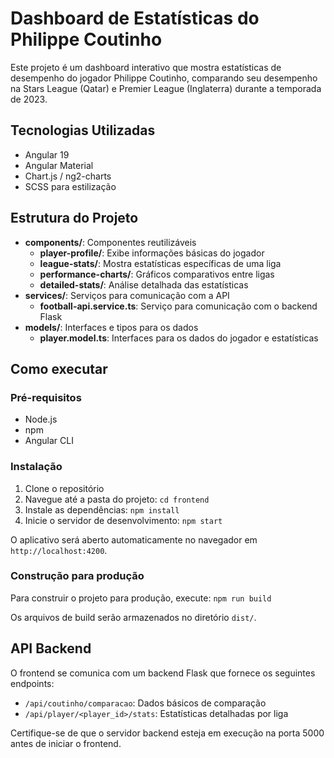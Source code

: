 # Dashboard de Estatísticas do Philippe Coutinho

Este projeto é um dashboard interativo que mostra estatísticas de desempenho do jogador Philippe Coutinho, comparando seu desempenho na Stars League (Qatar) e Premier League (Inglaterra) durante a temporada de 2023.

## Tecnologias Utilizadas

- Angular 19
- Angular Material
- Chart.js / ng2-charts
- SCSS para estilização

## Estrutura do Projeto

- **components/**: Componentes reutilizáveis
  - **player-profile/**: Exibe informações básicas do jogador
  - **league-stats/**: Mostra estatísticas específicas de uma liga
  - **performance-charts/**: Gráficos comparativos entre ligas
  - **detailed-stats/**: Análise detalhada das estatísticas
- **services/**: Serviços para comunicação com a API
  - **football-api.service.ts**: Serviço para comunicação com o backend Flask
- **models/**: Interfaces e tipos para os dados
  - **player.model.ts**: Interfaces para os dados do jogador e estatísticas

## Como executar

### Pré-requisitos

- Node.js
- npm
- Angular CLI

### Instalação

1. Clone o repositório
2. Navegue até a pasta do projeto: `cd frontend`
3. Instale as dependências: `npm install`
4. Inicie o servidor de desenvolvimento: `npm start`

O aplicativo será aberto automaticamente no navegador em `http://localhost:4200`.

### Construção para produção

Para construir o projeto para produção, execute: `npm run build`

Os arquivos de build serão armazenados no diretório `dist/`.

## API Backend

O frontend se comunica com um backend Flask que fornece os seguintes endpoints:

- `/api/coutinho/comparacao`: Dados básicos de comparação
- `/api/player/<player_id>/stats`: Estatísticas detalhadas por liga

Certifique-se de que o servidor backend esteja em execução na porta 5000 antes de iniciar o frontend.
